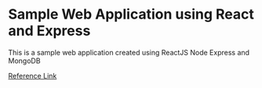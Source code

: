 # Sample Web Application using React and Express
This is a sample web application created using ReactJS Node Express and MongoDB

[Reference Link](https://medium.com/free-code-camp/create-a-fullstack-react-express-mongodb-app-using-docker-c3e3e21c4074)